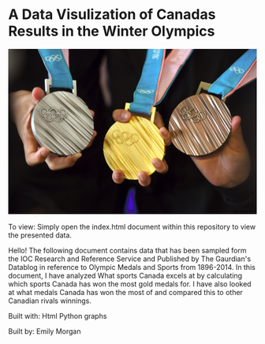 # A Data Visulization of Canadas Results in the Winter Olympics
<img src="images/medals.jpg" alt="Olympic Medals">

To view: Simply open the index.html document within this repository to view the presented data.

Hello! 
The following document contains data that has been sampled form the IOC Research and Reference Service and Published by The Gaurdian's Datablog in reference to Olympic Medals and Sports from 1896-2014. In this document, I have analyzed What sports Canada excels at by calculating which sports Canada has won the most gold medals for. I have also looked at what medals Canada has won the most of and compared this to other Canadian rivals winnings. 
 


Built with:
Html
Python graphs

Built by:
Emily Morgan